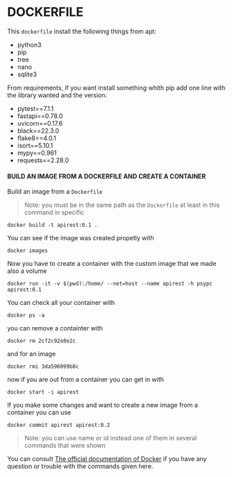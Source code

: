 # DOCKERFILE

This `dockerfile` install the following things from apt:

- python3
- pip
- tree
- nano
- sqlite3

From requirements, if you want install something whith pip add one line with the library wanted and the version:

- pytest==7.1.1
- fastapi==0.78.0
- uvicorn==0.17.6
- black==22.3.0
- flake8==4.0.1
- isort==5.10.1
- mypy==0.961
- requests==2.28.0

#### BUILD AN IMAGE FROM A DOCKERFILE AND CREATE A CONTAINER


Build an image from a `Dockerfile` 

> Note: you must be in the same path as the `Dockerfile` at least in this command in specific

    docker build -t apirest:0.1 .

You can see if the image was created propetly with

    docker images

Now you have to create a container with the custom image that we made also a volume

    docker run -it -v $(pwd):/home/ --net=host --name apirest -h psypc apirest:0.1

You can check all your container with

    docker ps -a

you can remove a containter with

    docker rm 2cf2c92e8e2c

and for an image

    docker rmi 3da596099b8c

now if you are out from a container you can get in with 

    docker start -i apirest


If you make some changes and want to create a new image from a container you can use 

    docker commit apirest apirest:0.2  

> Note: you can use name or id instead one of them in several commands that were shown

You can consult [The official documentation of Docker](https://docs.docker.com/) if you have any question or trouble with the commands given here.